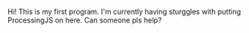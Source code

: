 Hi!
This is my first program.
I'm currently having sturggles with putting ProcessingJS on here. Can someone pls help?
